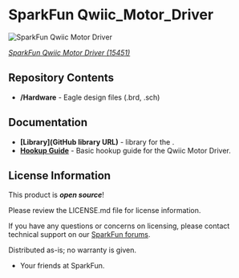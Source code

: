 SparkFun Qwiic_Motor_Driver
========================================

![SparkFun Qwiic Motor Driver](https://cdn.sparkfun.com/assets/parts/1/4/0/2/9/15451-SparkFun_Qwiic_Motor_Driver-01.jpg)

[*SparkFun Qwiic Motor Driver (15451)*](https://www.sparkfun.com/products/15451)

<Basic description of the part.>


Repository Contents
-------------------

* **/Hardware** - Eagle design files (.brd, .sch)

Documentation
--------------
* **[Library](GitHub library URL)** - <LANGUAGE> library for the <PRODUCT NAME>.
* **[Hookup Guide](https://learn.sparkfun.com/tutorials/hookup-guide-for-the-qwiic-motor-driver)** - Basic hookup guide for the Qwiic Motor Driver.

License Information
-------------------

This product is _**open source**_! 

Please review the LICENSE.md file for license information. 

If you have any questions or concerns on licensing, please contact technical support on our [SparkFun forums](https://forum.sparkfun.com/viewforum.php?f=152).

Distributed as-is; no warranty is given.

- Your friends at SparkFun.

_<COLLABORATION CREDIT>_
